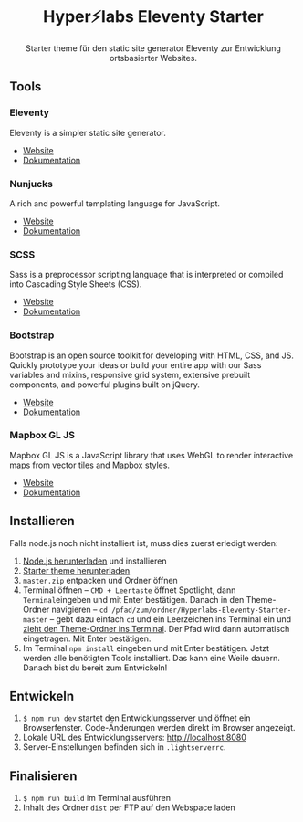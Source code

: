 
<h1 align="center">Hyper⚡labs Eleventy Starter</h1>
<p align="center">Starter theme für den static site generator Eleventy zur Entwicklung ortsbasierter Websites.</p>

## Tools

### Eleventy
Eleventy is a simpler static site generator.
- [Website](https://www.11ty.io/)
- [Dokumentation](https://www.11ty.dev/docs/)

### Nunjucks
A rich and powerful templating language for JavaScript.
- [Website](https://mozilla.github.io/nunjucks/)
- [Dokumentation](https://mozilla.github.io/nunjucks/templating.html)

### SCSS
Sass is a preprocessor scripting language that is interpreted or compiled into Cascading Style Sheets (CSS).
- [Website](https://sass-lang.com/)
- [Dokumentation](https://sass-lang.com/guide/)

### Bootstrap
Bootstrap is an open source toolkit for developing with HTML, CSS, and JS. Quickly prototype your ideas or build your entire app with our Sass variables and mixins, responsive grid system, extensive prebuilt components, and powerful plugins built on jQuery.
- [Website](https://getbootstrap.com/)
- [Dokumentation](https://getbootstrap.com/docs/4.4/getting-started/introduction/)

### Mapbox GL JS
Mapbox GL JS is a JavaScript library that uses WebGL to render interactive maps from vector tiles and Mapbox styles.
- [Website](https://www.mapbox.com/)
- [Dokumentation](https://docs.mapbox.com/mapbox-gl-js/api/)

## Installieren
Falls node.js noch nicht installiert ist, muss dies zuerst erledigt werden:

1. [Node.js herunterladen](https://nodejs.org/en/) und installieren 
2. [Starter theme herunterladen](https://github.com/w-stegmann/Hyperlabs-Eleventy-Starter/archive/master.zip)
3. `master.zip` entpacken und Ordner öffnen
4. Terminal öffnen – `CMD + Leertaste` öffnet Spotlight, dann `Terminal`eingeben und mit Enter bestätigen. Danach in den Theme-Ordner navigieren – `cd /pfad/zum/ordner/Hyperlabs-Eleventy-Starter-master` – gebt dazu einfach `cd` und ein Leerzeichen ins Terminal ein und [zieht den Theme-Ordner ins Terminal](https://www.youtube.com/watch?v=6-rk1OKIhB0). Der Pfad wird dann automatisch eingetragen. Mit Enter bestätigen.
5. Im Terminal `npm install` eingeben und mit Enter bestätigen. Jetzt werden alle benötigten Tools installiert. Das kann eine Weile dauern. Danach bist du bereit zum Entwickeln!

## Entwickeln
1. ``` $ npm run dev ``` startet den Entwicklungsserver und öffnet ein Browserfenster. Code-Änderungen werden direkt im Browser angezeigt.
2. Lokale URL des Entwicklungsservers: [http://localhost:8080](http://localhost:8080)
3. Server-Einstellungen befinden sich in `.lightserverrc`.

## Finalisieren
1. ` $ npm run build ` im Terminal ausführen
2. Inhalt des Ordner `dist` per FTP auf den Webspace laden
